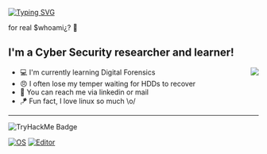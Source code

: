 [![Typing SVG](https://readme-typing-svg.herokuapp.com?font=Hack&color=%239315B7&lines=Hello+there!+I'm+Burak+-+aka+burockoly)](https://git.io/typing-svg)


for real $whoami¿? :owl:

## I'm a Cyber Security researcher and learner!
<img align="right" src="https://github.com/raghavk16/raghavk16/blob/master/coderman.gif" />

- :computer: I'm currently learning Digital Forensics 
- :angry: I often lose my temper waiting for HDDs to recover
- :file_folder: You can reach me via linkedin or mail
- :kite: Fun fact, I love linux so much \o/

---

![TryHackMe Badge](https://tryhackme-badges.s3.amazonaws.com/Burockoly.png)


[![OS](https://img.shields.io/badge/OS-Linux-informational?style=flat-square&logo=linux&logoColor=white)](https://en.wikipedia.org/wiki/Linux)
[![Editor](https://img.shields.io/badge/Editor-VSCode-blue?style=flat-square&logo=visual-studio-code&logoColor=white)](https://code.visualstudio.com/)

<!--
**Burockoly/burockoly** is a ✨ _special_ ✨ repository because its `README.md` (this file) appears on your GitHub profile.

Here are some ideas to get you started:

- 🔭 I’m currently working on ...
- 🌱 I’m currently learning ...
- 👯 I’m looking to collaborate on ...
- 🤔 I’m looking for help with ...
- 💬 Ask me about ...
- 📫 How to reach me: ...
- 😄 Pronouns: ...
- ⚡ Fun fact: ...

## Description
At the age of 12, I recovered my first HDD with the first computer I assembled. Since then I'm in love with hardware.
Than I met with Cyber Security, now I love them both. :)

-->

[linkedin]: https://www.linkedin.com/in/Burockoly/
[tryhackme]: https://tryhackme.com/p/burockoly
